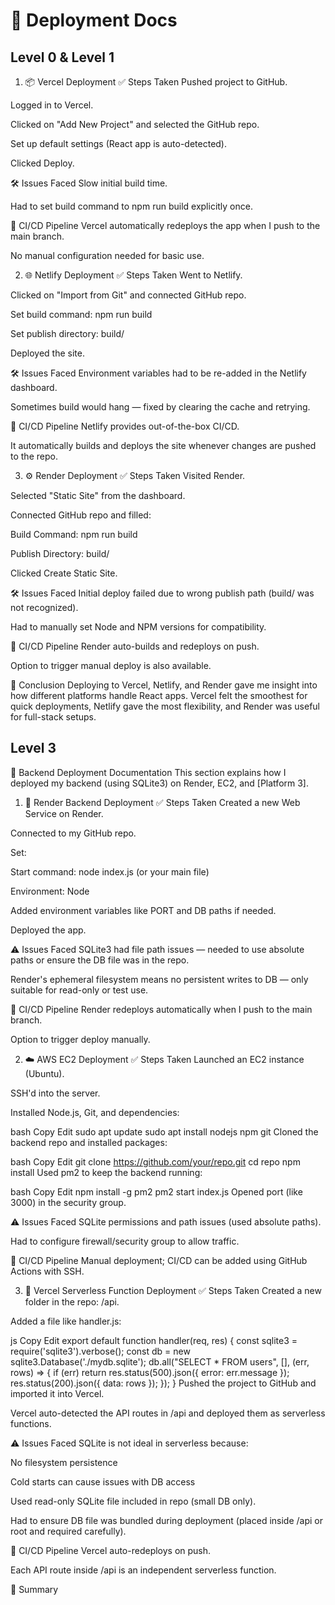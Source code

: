 # 📘 Deployment Docs

## Level 0 & Level 1

1. 📦 Vercel Deployment
✅ Steps Taken
Pushed project to GitHub.

Logged in to Vercel.

Clicked on "Add New Project" and selected the GitHub repo.

Set up default settings (React app is auto-detected).

Clicked Deploy.

🛠 Issues Faced
Slow initial build time.

Had to set build command to npm run build explicitly once.

🔁 CI/CD Pipeline
Vercel automatically redeploys the app when I push to the main branch.

No manual configuration needed for basic use.

2. 🌐 Netlify Deployment
✅ Steps Taken
Went to Netlify.

Clicked on "Import from Git" and connected GitHub repo.

Set build command: npm run build

Set publish directory: build/

Deployed the site.

🛠 Issues Faced
Environment variables had to be re-added in the Netlify dashboard.

Sometimes build would hang — fixed by clearing the cache and retrying.

🔁 CI/CD Pipeline
Netlify provides out-of-the-box CI/CD.

It automatically builds and deploys the site whenever changes are pushed to the repo.

3. ⚙️ Render Deployment
✅ Steps Taken
Visited Render.

Selected "Static Site" from the dashboard.

Connected GitHub repo and filled:

Build Command: npm run build

Publish Directory: build/

Clicked Create Static Site.

🛠 Issues Faced
Initial deploy failed due to wrong publish path (build/ was not recognized).

Had to manually set Node and NPM versions for compatibility.

🔁 CI/CD Pipeline
Render auto-builds and redeploys on push.

Option to trigger manual deploy is also available.

🧪 Conclusion
Deploying to Vercel, Netlify, and Render gave me insight into how different platforms handle React apps. Vercel felt the smoothest for quick deployments, Netlify gave the most flexibility, and Render was useful for full-stack setups.

## Level 3

🧩 Backend Deployment Documentation
This section explains how I deployed my backend (using SQLite3) on Render, EC2, and [Platform 3].

1. 🚀 Render Backend Deployment
✅ Steps Taken
Created a new Web Service on Render.

Connected to my GitHub repo.

Set:

Start command: node index.js (or your main file)

Environment: Node

Added environment variables like PORT and DB paths if needed.

Deployed the app.

⚠️ Issues Faced
SQLite3 had file path issues — needed to use absolute paths or ensure the DB file was in the repo.

Render's ephemeral filesystem means no persistent writes to DB — only suitable for read-only or test use.

🔁 CI/CD Pipeline
Render redeploys automatically when I push to the main branch.

Option to trigger deploy manually.

2. ☁️ AWS EC2 Deployment
✅ Steps Taken
Launched an EC2 instance (Ubuntu).

SSH'd into the server.

Installed Node.js, Git, and dependencies:

bash
Copy
Edit
sudo apt update
sudo apt install nodejs npm git
Cloned the backend repo and installed packages:

bash
Copy
Edit
git clone https://github.com/your/repo.git
cd repo
npm install
Used pm2 to keep the backend running:

bash
Copy
Edit
npm install -g pm2
pm2 start index.js
Opened port (like 3000) in the security group.

⚠️ Issues Faced
SQLite permissions and path issues (used absolute paths).

Had to configure firewall/security group to allow traffic.

🔁 CI/CD Pipeline
Manual deployment; CI/CD can be added using GitHub Actions with SSH.

3. 🧬 Vercel Serverless Function Deployment
✅ Steps Taken
Created a new folder in the repo: /api.

Added a file like handler.js:

js
Copy
Edit
export default function handler(req, res) {
  const sqlite3 = require('sqlite3').verbose();
  const db = new sqlite3.Database('./mydb.sqlite');
  db.all("SELECT * FROM users", [], (err, rows) => {
    if (err) return res.status(500).json({ error: err.message });
    res.status(200).json({ data: rows });
  });
}
Pushed the project to GitHub and imported it into Vercel.

Vercel auto-detected the API routes in /api and deployed them as serverless functions.

⚠️ Issues Faced
SQLite is not ideal in serverless because:

No filesystem persistence

Cold starts can cause issues with DB access

Used read-only SQLite file included in repo (small DB only).

Had to ensure DB file was bundled during deployment (placed inside /api or root and required carefully).

🔁 CI/CD Pipeline
Vercel auto-redeploys on push.

Each API route inside /api is an independent serverless function.

🧠 Summary


